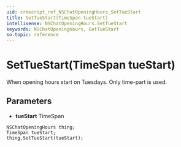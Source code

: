```yaml
---
uid: crmscript_ref_NSChatOpeningHours_SetTueStart
title: SetTueStart(TimeSpan tueStart)
intellisense: NSChatOpeningHours.SetTueStart
keywords: NSChatOpeningHours, GetTueStart
so.topic: reference
---
```


# SetTueStart(TimeSpan tueStart)

When opening hours start on Tuesdays. Only time-part is used.

## Parameters

* **tueStart** TimeSpan

```crmscript
NSChatOpeningHours thing;
TimeSpan tueStart;
thing.SetTueStart(tueStart);
```

